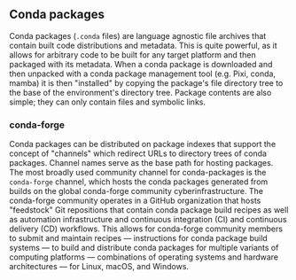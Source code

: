 ## Conda packages

Conda packages (`.conda` files) are language agnostic file archives that contain built code distributions and metadata.
This is quite powerful, as it allows for arbitrary code to be built for any target platform and then packaged with its metadata.
When a conda package is downloaded and then unpacked with a conda package management tool (e.g. Pixi, conda, mamba) it is then "installed" by copying the package's file directory tree to the base of the environment's directory tree.
Package contents are also simple; they can only contain files and symbolic links.

### conda-forge

Conda packages can be distributed on package indexes that support the concept of "channels" which redirect URLs to directory trees of conda packages.
Channel names serve as the base path for hosting packages.
The most broadly used community channel for conda-packages is the `conda-forge` channel, which hosts the conda packages generated from builds on the global conda-forge community cyberinfrastructure.
The conda-forge community operates in a GitHub organization that hosts "feedstock" Git repositions that contain conda package build recipes as well as automation infrastructure and continuous integration (CI) and continuous delivery (CD) workflows.
This allows for conda-forge community members to submit and maintain recipes &mdash; instructions for conda package build systems &mdash; to build and distribute conda packages for multiple variants of computing platforms &mdash; combinations of operating systems and hardware architectures &mdash; for Linux, macOS, and Windows.
